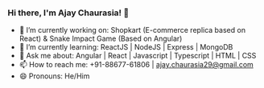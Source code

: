 ### Hi there, I'm Ajay Chaurasia! 👋

- 🔭 I’m currently working on: Shopkart (E-commerce replica based on React) & Snake Impact Game (Based on Angular)
- 🌱 I’m currently learning: ReactJS | NodeJS | Express | MongoDB
- 💬 Ask me about: Angular | React | Javascript | Typescript | HTML | CSS
- 📫 How to reach me: +91-88677-61806 | ajay.chaurasia29@gmail.com
- 😄 Pronouns: He/Him
